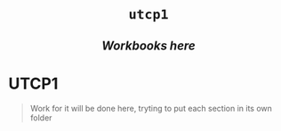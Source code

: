 <h1 align=center><code> utcp1 </code></h1>
<h2 align=center><i> Workbooks here </i></h2>

# UTCP1

> Work for it will be done here, tryting to put each section in its own folder
